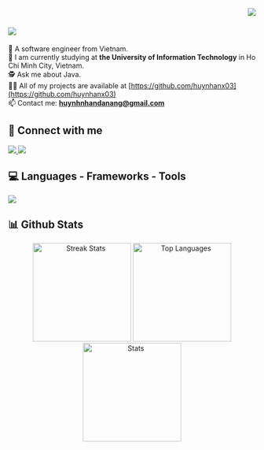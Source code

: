 <img align="right" src="https://visitor-badge.laobi.icu/badge?page_id=huynhanx03.huynhanx03" />

<h1 align="left">
    <img src="https://readme-typing-svg.herokuapp.com/?font=Righteous&size=35&center=false&vCenter=true&width=500&height=70&duration=4000&lines=Hi+There!+👋;+I'm+Cao+Nhan!;" />
</h1>

 🔭 A software engineer from Vietnam. <br/>
 🌱 I am currently studying at **the University of Information Technology** in Ho Chi Minh City, Vietnam. <br/>
 🕵️ Ask me about Java. <br/>
 👨‍💻 All of my projects are available at [https://github.com/huynhanx03](https://github.com/huynhanx03) <br/>
 📫 Contact me: **huynhnhandanang@gmail.com**<br>

 ## 💬 Connect with me
<div align="left"> 
  <a href="mailto:huynhnhandanang@gmail.com">
    <img src="https://img.shields.io/badge/Gmail-333333?style=for-the-badge&logo=gmail&logoColor=red" />
  </a>
  <a href="https://www.linkedin.com/in/huynhnhan03/" target="_blank">
    <img src="https://img.shields.io/badge/LinkedIn-0077B5?style=for-the-badge&logo=linkedin&logoColor=white" target="_blank" />
  </a>
</div>

 
## 💻 Languages - Frameworks - Tools
![](https://skillicons.dev/icons?i=java,cpp,redis,kafka,elasticsearch,mysql,sqlite,firebase,django,git,vim,docker")

## 📊 Github Stats
<div align="center">
  <img src="https://github-readme-stats.vercel.app/api?username=huynhanx03&theme=dark&hide_border=false&include_all_commits=false&count_private=false" alt="Streak Stats" style="height: 200px; object-fit: cover;">
  <img src="https://github-readme-stats.vercel.app/api/top-langs/?username=huynhanx03&theme=dark&hide_border=false&include_all_commits=false&count_private=false&layout=compact" alt="Top Languages" style="height: 200px; object-fit: cover;">
  <img src="https://github-readme-streak-stats.herokuapp.com/?user=huynhanx03&theme=dark&hide_border=false" alt="Stats" style="height: calc(400px - 200px); object-fit: cover;">
</div>

